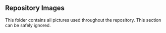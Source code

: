 
## Repository Images

This folder contains all pictures used throughout the repository. This section can be safely ignored.

